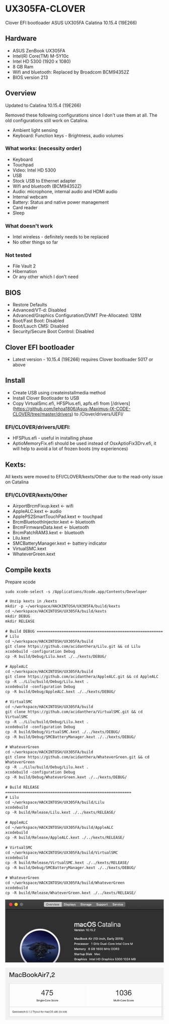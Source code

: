 # UX305FA-CLOVER
Clover EFI bootloader ASUS UX305FA
Calatina 10.15.4 (19E266)

##  Hardware
* ASUS ZenBook UX305FA
* Intel(R) Core(TM) M-5Y10c
* Intel HD 5300 (1920 x 1080)
* 8 GB Ram
* Wifi and bluetooth: Replaced by Broadcom BCM94352Z
* BIOS version 213

##  Overview
Updated to Calatina 10.15.4 (19E266)

Removed these following configurations since I don't use them at all.
The old configurations still work on Catalina.
* Ambient light sensing
* Keyboard: Function keys - Brightness, audio volumes 

###  What works: (necessity order)
* Keyboard
* Touchpad
* Video: Intel HD 5300
* USB
* Stock USB to Ethernet adapter
* Wifi and bluetooth (BCM94352Z)
* Audio: microphone, internal audio and HDMI audio
* Internal webcam
* Battery: Status and native power management
* Card reader
* Sleep

###  What doesn't work
* Intel wireless - definitely needs to be replaced
* No other things so far

###  Not tested
* File Vault 2
* Hibernation
* Or any other which I don't need

##  BIOS
* Restore Defaults
* Advanced/VT-d: Disabled
* Advanced/Graphics Configuration/DVMT Pre-Allocated: 128M
* Boot/Fast Boot: Disabled
* Boot/Lauch CMS: Disabled
* Security/Secure Boot Control: Disabled

##  Clover EFI bootloader
* Latest version - 10.15.4 (19E266) requires Clover bootloader 5017 or above

## Install
* Create USB using createinstallmedia method
* Install Clover Bootloader to USB
* Copy VirtualSmc.efi, HFSPlus.efi, apfs.efi from [/drivers]
(https://github.com/lehoa1806/Asus-Maximus-IX-CODE-CLOVER/tree/master/drivers)
to /Clover/drivers/UEFI/

###  EFI/CLOVER/drivers/UEFI: 
* HFSPlus.efi - useful in installing phase
* AptioMemoryFix.efi should be used instead of OsxAptioFix3Drv.efi, it will
help to avoid a lot of frozen boots (my experiences)

##  Kexts:
All kexts were moved to EFI/CLOVER/kexts/Other due to the read-only issue on
Catalina
###  EFI/CLOVER/kexts/Other
* AirportBrcmFixup.kext <- wifi
* AppleALC.kext <- audio
* ApplePS2SmartTouchPad.kext <- touchpad
* BrcmBluetoothInjector.kext <- bluetooth
* BrcmFirmwareData.kext <- bluetooth
* BrcmPatchRAM3.kext <- bluetooth
* Lilu.kext
* SMCBatteryManager.kext <- battery indicator
* VirtualSMC.kext
* WhateverGreen.kext

## Compile kexts

Prepare xcode
```
sudo xcode-select -s /Applications/Xcode.app/Contents/Developer
```

```
# Unzip kexts in /kexts
mkdir -p ~/workspace/HACKINTOSH/UX305FA/build/kexts
cd ~/workspace/HACKINTOSH/UX305FA/build/kexts
mkdir DEBUG
mkdir RELEASE

# Build DEBUG ========================================================
# Lilu
cd ~/workspace/HACKINTOSH/UX305FA/build
git clone https://github.com/acidanthera/Lilu.git && cd Lilu
xcodebuild -configuration Debug
cp -R build/Debug/Lilu.kext ./../kexts/DEBUG/

# AppleALC
cd ~/workspace/HACKINTOSH/UX305FA/build
git clone https://github.com/acidanthera/AppleALC.git && cd AppleALC
cp -R ../Lilu/build/Debug/Lilu.kext .
xcodebuild -configuration Debug
cp -R build/Debug/AppleALC.kext ./../kexts/DEBUG/

# VirtualSMC
cd ~/workspace/HACKINTOSH/UX305FA/build
git clone https://github.com/acidanthera/VirtualSMC.git && cd VirtualSMC
cp -R ../Lilu/build/Debug/Lilu.kext .
xcodebuild -configuration Debug
cp -R build/Debug/VirtualSMC.kext ./../kexts/DEBUG/
cp -R build/Debug/SMCBatteryManager.kext ./../kexts/DEBUG/

# WhateverGreen
cd ~/workspace/HACKINTOSH/UX305FA/build
git clone https://github.com/acidanthera/WhateverGreen.git && cd WhateverGreen
cp -R ../Lilu/build/Debug/Lilu.kext .
xcodebuild -configuration Debug
cp -R build/Debug/WhateverGreen.kext ./../kexts/DEBUG/

# Build RELEASE ========================================================
# Lilu
cd ~/workspace/HACKINTOSH/UX305FA/build/Lilu
xcodebuild
cp -R build/Release/Lilu.kext ./../kexts/RELEASE/

# AppleALC
cd ~/workspace/HACKINTOSH/UX305FA/build/AppleALC
xcodebuild
cp -R build/Release/AppleALC.kext ./../kexts/RELEASE/

# VirtualSMC
cd ~/workspace/HACKINTOSH/UX305FA/build/VirtualSMC
xcodebuild
cp -R build/Release/VirtualSMC.kext ./../kexts/RELEASE/
cp -R build/Debug/SMCBatteryManager.kext ./../kexts/DEBUG/

# WhateverGreen
cd ~/workspace/HACKINTOSH/UX305FA/build/WhateverGreen
xcodebuild
cp -R build/Release/WhateverGreen.kext ./../kexts/RELEASE/
```
<p align="center">
  <img src="https://raw.githubusercontent.com/lehoa1806/UX305FA-CLOVER/master/images/Catalina_info.png">
</p>
<p align="center">
  <img src="https://raw.githubusercontent.com/lehoa1806/UX305FA-CLOVER/master/images/Catalina_geekbench5.png">
</p>
